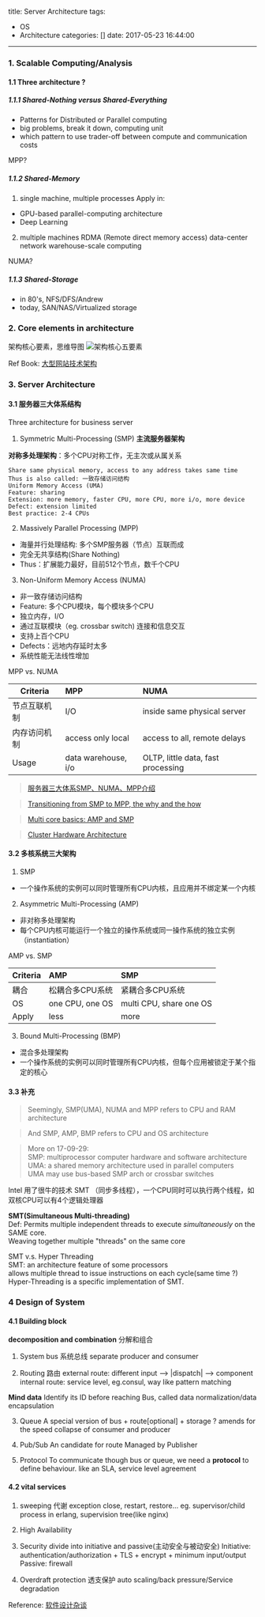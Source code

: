 title: Server Architecture
tags:
  - OS
  - Architecture
categories: []
date: 2017-05-23 16:44:00
---
### 1. Scalable Computing/Analysis
#### 1.1 Three architecture ?

##### 1.1.1 Shared-Nothing versus Shared-Everything
- Patterns for Distributed or Parallel computing
- big problems, break it down, computing unit
- which pattern to use
trader-off between compute and communication costs

MPP?

<!-- more -->

##### 1.1.2 Shared-Memory
1. single machine, multiple processes
Apply in:
- GPU-based parallel-computing architecture
- Deep Learning
2. multiple machines
RDMA (Remote direct memory access)
data-center network
warehouse-scale computing

NUMA?

##### 1.1.3 Shared-Storage
- in 80's, NFS/DFS/Andrew
- today, SAN/NAS/Virtualized storage

### 2. Core elements in architecture
架构核心要素，思维导图
![架构核心五要素](http://images.cnitblog.com/blog/90573/201404/131651286223938.jpg)

Ref Book:
[大型网站技术架构](https://www.amazon.cn/%E5%9B%BE%E4%B9%A6/dp/B00F3Z26G8?ie=UTF8&SubscriptionId=AKIAJOMEZLLKFEWYT4PQ&camp=2025&creative=165953&creativeASIN=B00F3Z26G8&linkCode=xm2&tag=z08-23)

### 3. Server Architecture
#### 3.1 服务器三大体系结构
Three architecture for business server

1. Symmetric Multi-Processing (SMP)  **主流服务器架构**

**对称多处理架构**：多个CPU对称工作，无主次或从属关系

```
Share same physical memory, access to any address takes same time
Thus is also called: 一致存储访问结构
Uniform Memory Access (UMA)  
Feature: sharing
Extension: more memory, faster CPU, more CPU, more i/o, more device
Defect: extension limited
Best practice: 2-4 CPUs
```

2. Massively Parallel Processing (MPP)

- 海量并行处理结构: 多个SMP服务器（节点）互联而成
- 完全无共享结构(Share Nothing)
- Thus：扩展能力最好，目前512个节点，数千个CPU

3. Non-Uniform Memory Access (NUMA)

- 非一致存储访问结构
- Feature: 多个CPU模块，每个模块多个CPU
- 独立内存，I/O
- 通过互联模块（eg. crossbar switch) 连接和信息交互
- 支持上百个CPU
- Defects：远地内存延时太多
- 系统性能无法线性增加

 MPP vs. NUMA

| Criteria | MPP | NUMA |
|---|:---|:---|
| 节点互联机制 | I/O | inside same physical server |
| 内存访问机制 | access only local | access to all, remote delays |
| Usage | data warehouse, i/o | OLTP, little data, fast processing |

> [服务器三大体系SMP、NUMA、MPP介绍](http://server.51cto.com/sCollege-198840.htm)

> [Transitioning from SMP to MPP, the why and the how](https://blogs.technet.microsoft.com/dataplatforminsider/2014/07/30/transitioning-from-smp-to-mpp-the-why-and-the-how/)

> [Multi core basics: AMP and SMP](http://www.embedded.com/design/mcus-processors-and-socs/4429496/Multicore-basics)

> [Cluster Hardware Architecture](https://docs.oracle.com/cd/A91202_01/901_doc/rac.901/a89867/pshwarch.htm)

#### 3.2 多核系统三大架构
1. SMP
- 一个操作系统的实例可以同时管理所有CPU内核，且应用并不绑定某一个内核

2. Asymmetric Multi-Processing (AMP)

- 非对称多处理架构
- 每个CPU内核可能运行一个独立的操作系统或同一操作系统的独立实例（instantiation）

AMP vs. SMP

| Criteria | AMP | SMP |
|---|:---|:---|
| 耦合 | 松耦合多CPU系统 | 紧耦合多CPU系统 |
| OS | one CPU, one OS | multi CPU, share one OS |
| Apply | less | more |

3. Bound Multi-Processing (BMP)

- 混合多处理架构
- 一个操作系统的实例可以同时管理所有CPU内核，但每个应用被锁定于某个指定的核心

#### 3.3 补充
> Seemingly, SMP(UMA), NUMA and MPP refers to CPU and RAM architecture

> And SMP, AMP, BMP refers to CPU and OS architecture

> More on 17-09-29:    
SMP: multiprocessor computer hardware and software architecture    
UMA: a shared memory architecture used in parallel computers    
UMA may use bus-based SMP arch or crossbar switches

Intel 用了很牛的技术  SMT （同步多线程），一个CPU同时可以执行两个线程，如双核CPU可以有4个逻辑处理器

 **SMT(Simultaneous Multi-threading)**   
Def: Permits multiple independent threads to execute _simultaneously_ on the SAME core.   
Weaving together multiple "threads" on the same core 

SMT v.s. Hyper Threading   
SMT: an architecture feature of some processors   
allows multiple thread to issue instructions on each cycle(same time ?)   
Hyper-Threading is a specific implementation of SMT.

### 4 Design of System
#### 4.1 Building block
**decomposition and combination**
分解和组合

1. System bus
系统总线
separate producer and consumer

2. Routing
路由
external route: different input --> |dispatch| --> component
internal route: service level, eg.consul, way like pattern matching

**Mind data**
Identify its ID before reaching Bus, called data normalization/data encapsulation 

3. Queue
A special version of bus + route\[optional\] + storage  ?
amends for the speed collapse of consumer and producer
 
 4. Pub/Sub
 An candidate for route
 Managed by Publisher
 
 4. Protocol
 To communicate though bus or queue, we need a **protocol** to define behaviour.
 like an SLA, service level agreement
 
 #### 4.2 vital services
 1. sweeping
 代谢
 exception close, restart, restore... 
 eg. supervisor/child process in erlang, supervision tree(like nginx)
 
 2. High Availability
 
 3. Security
 divide into initiative and passive(主动安全与被动安全)
Initiative: authentication/authorization + TLS + encrypt + minimum input/output
Passive: firewall

4. Overdraft protection
透支保护
auto scaling/back pressure/Service degradation

Reference:
[软件设计杂谈](http://mp.weixin.qq.com/s?__biz=MzA3NDM0ODQwMw==&mid=207078329&idx=1&sn=14070c2bc5f24af58e951c8a926964e0#rd)